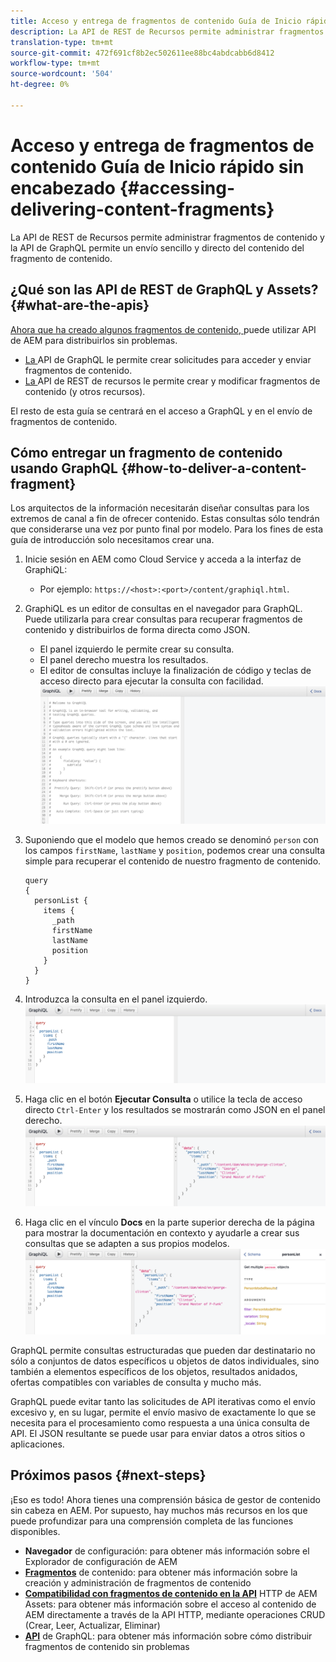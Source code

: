 ```yaml
---
title: Acceso y entrega de fragmentos de contenido Guía de Inicio rápido sin encabezado
description: La API de REST de Recursos permite administrar fragmentos de contenido y la API de GraphQL permite un envío sencillo y directo del contenido del fragmento de contenido.
translation-type: tm+mt
source-git-commit: 472f691cf8b2ec502611ee88bc4abdcabb6d8412
workflow-type: tm+mt
source-wordcount: '504'
ht-degree: 0%

---
```



# Acceso y entrega de fragmentos de contenido Guía de Inicio rápido sin encabezado {#accessing-delivering-content-fragments}

La API de REST de Recursos permite administrar fragmentos de contenido y la API de GraphQL permite un envío sencillo y directo del contenido del fragmento de contenido.

## ¿Qué son las API de REST de GraphQL y Assets? {#what-are-the-apis}

[Ahora que ha creado algunos fragmentos de contenido, ](create-content-fragment.md) puede utilizar API de AEM para distribuirlos sin problemas.

* [La ](/help/assets/content-fragments/graphql-api-content-fragments.md) API de GraphQL le permite crear solicitudes para acceder y enviar fragmentos de contenido.
* [La ](/help/assets/content-fragments/assets-api-content-fragments.md) API de REST de recursos le permite crear y modificar fragmentos de contenido (y otros recursos).

El resto de esta guía se centrará en el acceso a GraphQL y en el envío de fragmentos de contenido.

## Cómo entregar un fragmento de contenido usando GraphQL {#how-to-deliver-a-content-fragment}

Los arquitectos de la información necesitarán diseñar consultas para los extremos de canal a fin de ofrecer contenido. Estas consultas sólo tendrán que considerarse una vez por punto final por modelo. Para los fines de esta guía de introducción solo necesitamos crear una.

<!-- Not in the UI yet - will need updating when it is -->
<!--
1. Log into AEM as a Cloud Service and from the main menu select **Tools -&gt; Assets -&gt; GraphQL** 
   * Alternatively open the page directly at `https://<host>:<port>/content/graphiql.html`.
-->

1. Inicie sesión en AEM como Cloud Service y acceda a la interfaz de GraphiQL:
   * Por ejemplo: `https://<host>:<port>/content/graphiql.html`.

1. GraphiQL es un editor de consultas en el navegador para GraphQL. Puede utilizarla para crear consultas para recuperar fragmentos de contenido y distribuirlos de forma directa como JSON.
   * El panel izquierdo le permite crear su consulta.
   * El panel derecho muestra los resultados.
   * El editor de consultas incluye la finalización de código y teclas de acceso directo para ejecutar la consulta con facilidad.
      ![Editor de GraphiQL](../assets/graphiql.png)

1. Suponiendo que el modelo que hemos creado se denominó `person` con los campos `firstName`, `lastName` y `position`, podemos crear una consulta simple para recuperar el contenido de nuestro fragmento de contenido.

   ```text
   query 
   {
     personList {
       items {
         _path
         firstName
         lastName
         position
       }
     }
   }
   ```

1. Introduzca la consulta en el panel izquierdo.
   ![Consulta de GraphiQL](../assets/graphiql-query.png)

1. Haga clic en el botón **Ejecutar Consulta** o utilice la tecla de acceso directo `Ctrl-Enter` y los resultados se mostrarán como JSON en el panel derecho.
   ![Resultados de GraphiQL](../assets/graphiql-results.png)

1. Haga clic en el vínculo **Docs** en la parte superior derecha de la página para mostrar la documentación en contexto y ayudarle a crear sus consultas que se adapten a sus propios modelos.
   ![Documentación de GraphiQL](../assets/graphiql-documentation.png)

GraphQL permite consultas estructuradas que pueden dar destinatario no sólo a conjuntos de datos específicos u objetos de datos individuales, sino también a elementos específicos de los objetos, resultados anidados, ofertas compatibles con variables de consulta y mucho más.

GraphQL puede evitar tanto las solicitudes de API iterativas como el envío excesivo y, en su lugar, permite el envío masivo de exactamente lo que se necesita para el procesamiento como respuesta a una única consulta de API. El JSON resultante se puede usar para enviar datos a otros sitios o aplicaciones.

## Próximos pasos {#next-steps}

¡Eso es todo! Ahora tienes una comprensión básica de gestor de contenido sin cabeza en AEM. Por supuesto, hay muchos más recursos en los que puede profundizar para una comprensión completa de las funciones disponibles.

* **Navegador**  de configuración: para obtener más información sobre el Explorador de configuración de AEM
* **[Fragmentos](/help/assets/content-fragments/content-fragments.md)**  de contenido: para obtener más información sobre la creación y administración de fragmentos de contenido
* **[Compatibilidad con fragmentos de contenido en la API](/help/assets/content-fragments/assets-api-content-fragments.md)**  HTTP de AEM Assets: para obtener más información sobre el acceso al contenido de AEM directamente a través de la API HTTP, mediante operaciones CRUD (Crear, Leer, Actualizar, Eliminar)
* **[API](/help/assets/content-fragments/graphql-api-content-fragments.md)**  de GraphQL: para obtener más información sobre cómo distribuir fragmentos de contenido sin problemas
